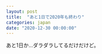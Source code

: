 ```yaml
---
layout: post
title:  "あと1日で2020年も終わり"
categories: japan
date: "2020-12-30 00:00:00"
---
```


あと1日か...ダラダラしてるだけだけど。
